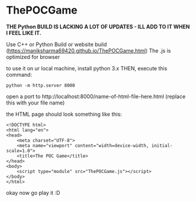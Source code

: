 # ThePOCGame

**THE Python BUILD IS LACKING A LOT OF UPDATES - ILL ADD TO IT WHEN I FEEL LIKE IT.**

Use C++ or Python Build
or website build (https://maniksharma69420.github.io/ThePOCGame.html)
The .js is optimized for browser

to use it on ur local machine,
install python 3.x
THEN, execute this command:

```python -m http.server 8000```

open a port to http://localhost:8000/name-of-html-file-here.html (replace this with your file name)

the HTML page should look something like this:
```
<!DOCTYPE html>
<html lang="en">
<head>
    <meta charset="UTF-8">
    <meta name="viewport" content="width=device-width, initial-scale=1.0">
    <title>The POC Game</title>
</head>
<body>
    <script type="module" src="ThePOCGame.js"></script>
</body>
</html>
```

okay now go play it :D

